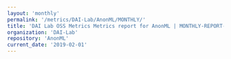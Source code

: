 ```yaml
---
layout: 'monthly'
permalink: '/metrics/DAI-Lab/AnonML/MONTHLY/'
title: 'DAI Lab OSS Metrics Metrics report for AnonML | MONTHLY-REPORT-2019-02-01'
organization: 'DAI-Lab'
repository: 'AnonML'
current_date: '2019-02-01'
---
```

